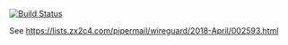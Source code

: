[![Build Status](https://travis-ci.org/chmduquesne/wg-ip.svg?branch=master)](https://travis-ci.org/chmduquesne/wg-ip)

See https://lists.zx2c4.com/pipermail/wireguard/2018-April/002593.html

